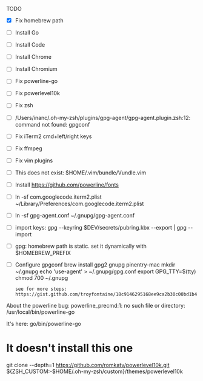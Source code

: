 TODO

- [x] Fix homebrew path
- [ ] Install Go
- [ ] Install Code
- [ ] Install Chrome
- [ ] Install Chromium
- [ ] Fix powerline-go
- [ ] Fix powerlevel10k
- [ ] Fix zsh
- [ ] /Users/inanc/.oh-my-zsh/plugins/gpg-agent/gpg-agent.plugin.zsh:12: command not found: gpgconf
- [ ] Fix iTerm2 cmd+left/right keys
- [ ] Fix ffmpeg
- [ ] Fix vim plugins
- [ ] This does not exist: $HOME/.vim/bundle/Vundle.vim
- [ ] Install https://github.com/powerline/fonts
- [ ] ln -sf com.googlecode.iterm2.plist ~/Library/Preferences/com.googlecode.iterm2.plist
- [ ] ln -sf gpg-agent.conf ~/.gnupg/gpg-agent.conf
- [ ] import keys: gpg --keyring $DEV/secrets/pubring.kbx --export | gpg --import
- [ ] gpg: homebrew path is static. set it dynamically with $HOMEBREW_PREFIX
- [ ] Configure gpgconf
      brew install gpg2 gnupg pinentry-mac
      mkdir ~/.gnupg
      echo 'use-agent' > ~/.gnupg/gpg.conf
      export GPG_TTY=$(tty)
      chmod 700 ~/.gnupg
      
      see for more steps: https://gist.github.com/troyfontaine/18c9146295168ee9ca2b30c00bd1b41e

About the powerline bug:
powerline_precmd:1: no such file or directory: /usr/local/bin/powerline-go    

It's here: go/bin/powerline-go


# It doesn't install this one
git clone --depth=1 https://github.com/romkatv/powerlevel10k.git ${ZSH_CUSTOM:-$HOME/.oh-my-zsh/custom}/themes/powerlevel10k

